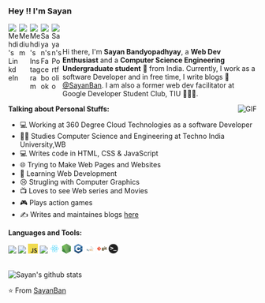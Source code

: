 ### Hey !! I'm Sayan

<a href="https://www.linkedin.com/in/SayanBan">
  <img align="left" alt="Mehdi's LinkdeIn" width="22px" src="https://cdn.jsdelivr.net/npm/simple-icons@v3/icons/linkedin.svg" />
</a>
<a href="https://medium.com/@SayanBan">
  <img align="left" alt="Medium" width="22px" src="https://cdn.jsdelivr.net/npm/simple-icons@v3/icons/medium.svg" />
</a>
<a href="https://instagram.com/sayan_bandyopadhyay__">
  <img align="left" alt="Mehdi's Instagram" width="22px" src="https://cdn.jsdelivr.net/npm/simple-icons@v3/icons/instagram.svg" />
</a>
<a href="https://www.facebook.com/sayan.bandyopadhyay.12/">
  <img align="left" alt="Sayan's Facebook" width="22px" src="https://cdn.jsdelivr.net/npm/simple-icons@v3/icons/facebook.svg" />
</a>
<a href="https://sayanban.github.io">
  <img align="left" alt="Sayan's Portfolio" width="22px" src="https://simpleicons.org/icons/github.svg" />
</a>

<br />
<br />

Hi there, I'm **Sayan Bandyopadhyay**, a **Web Dev Enthusiast** and a **Computer Science Engineering Undergraduate student** 🚀 from India.  Currently, I work as a software Developer and in free time, I write blogs 🙍 [@SayanBan](https://medium.com/SayanBan). I am also a former web dev facilitator at Google Developer Student Club, TIU 👨🏽‍💼. 

  <img align="right" alt="GIF" src="https://i.pinimg.com/originals/e4/26/70/e426702edf874b181aced1e2fa5c6cde.gif" />

**Talking about Personal Stuffs:**

* :computer: Working at 360 Degree Cloud Technologies as a software Developer
* :man_student: Studies Computer Science and Engineering at Techno India University,WB
* :computer: Writes code in HTML, CSS & JavaScript
* :globe_with_meridians: Trying to Make Web Pages and Websites
* :open_book: Learning Web Development
* :cry: Strugling with Computer Graphics 
* :tv: Loves to see Web series and Movies
* :video_game: Plays action games
* :writing_hand: Writes and maintaines blogs [here](https://medium.com/@SayanBan)


**Languages and Tools:**  

<code><img height="20" src="https://upload.wikimedia.org/wikipedia/commons/6/61/HTML5_logo_and_wordmark.svg"></code>
<code><img height="20" src="https://upload.wikimedia.org/wikipedia/commons/d/d5/CSS3_logo_and_wordmark.svg"></code>
<code><img height="20" src="https://raw.githubusercontent.com/github/explore/80688e429a7d4ef2fca1e82350fe8e3517d3494d/topics/javascript/javascript.png"></code>
<code><img height="20" src="https://upload.wikimedia.org/wikipedia/commons/3/35/The_C_Programming_Language_logo.svg"></code>
<code><img height="20" src="https://raw.githubusercontent.com/github/explore/80688e429a7d4ef2fca1e82350fe8e3517d3494d/topics/react/react.png"></code>
<code><img height="20" src="https://raw.githubusercontent.com/github/explore/80688e429a7d4ef2fca1e82350fe8e3517d3494d/topics/nodejs/nodejs.png"></code>
<code><img height="20" src="https://raw.githubusercontent.com/github/explore/80688e429a7d4ef2fca1e82350fe8e3517d3494d/topics/cpp/cpp.png"></code>
<code><img height="20" src="https://raw.githubusercontent.com/github/explore/80688e429a7d4ef2fca1e82350fe8e3517d3494d/topics/mysql/mysql.png"></code>
<code><img height="20" src="https://raw.githubusercontent.com/github/explore/80688e429a7d4ef2fca1e82350fe8e3517d3494d/topics/git/git.png"></code>
<code><img height="20" src="https://raw.githubusercontent.com/github/explore/80688e429a7d4ef2fca1e82350fe8e3517d3494d/topics/terminal/terminal.png"></code>

<br>![Sayan's github stats](https://github-readme-stats.vercel.app/api?username=SayanBan&show_icons=true&theme=tokyonight)

⭐️ From [SayanBan](https://github.com/SayanBan)
